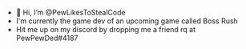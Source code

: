 - 👋 Hi, I’m @PewLikesToStealCode
- I'm currently the game dev of an upcoming game called Boss Rush
- Hit me up on my discord by dropping me  a friend rq at PewPewDed#4187

<!---
PewLikesToStealCode/PewLikesToStealCode is a ✨ special ✨ repository because its `README.md` (this file) appears on your GitHub profile.
You can click the Preview link to take a look at your changes.
--->

